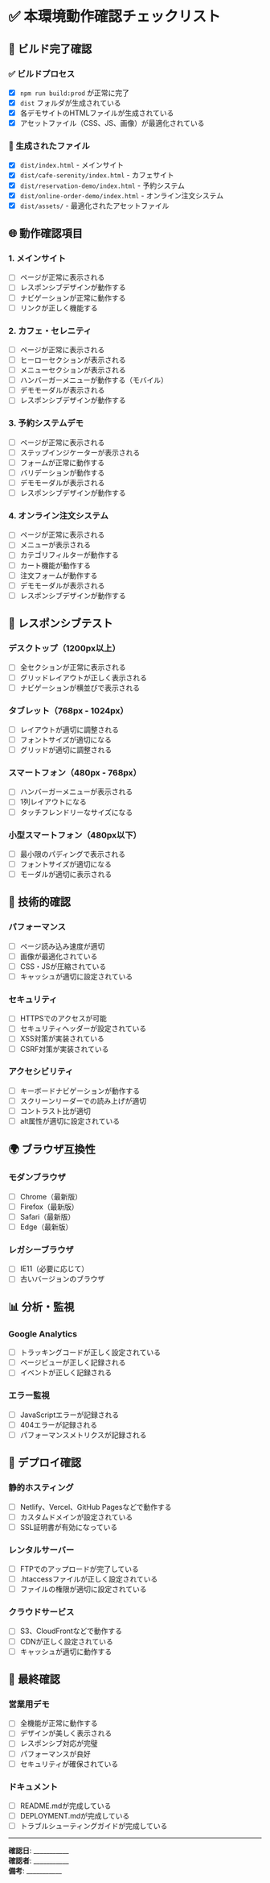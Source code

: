 # ✅ 本環境動作確認チェックリスト

## 🚀 ビルド完了確認

### **✅ ビルドプロセス**
- [x] `npm run build:prod` が正常に完了
- [x] `dist` フォルダが生成されている
- [x] 各デモサイトのHTMLファイルが生成されている
- [x] アセットファイル（CSS、JS、画像）が最適化されている

### **📁 生成されたファイル**
- [x] `dist/index.html` - メインサイト
- [x] `dist/cafe-serenity/index.html` - カフェサイト
- [x] `dist/reservation-demo/index.html` - 予約システム
- [x] `dist/online-order-demo/index.html` - オンライン注文システム
- [x] `dist/assets/` - 最適化されたアセットファイル

## 🌐 動作確認項目

### **1. メインサイト**
- [ ] ページが正常に表示される
- [ ] レスポンシブデザインが動作する
- [ ] ナビゲーションが正常に動作する
- [ ] リンクが正しく機能する

### **2. カフェ・セレニティ**
- [ ] ページが正常に表示される
- [ ] ヒーローセクションが表示される
- [ ] メニューセクションが表示される
- [ ] ハンバーガーメニューが動作する（モバイル）
- [ ] デモモーダルが表示される
- [ ] レスポンシブデザインが動作する

### **3. 予約システムデモ**
- [ ] ページが正常に表示される
- [ ] ステップインジケーターが表示される
- [ ] フォームが正常に動作する
- [ ] バリデーションが動作する
- [ ] デモモーダルが表示される
- [ ] レスポンシブデザインが動作する

### **4. オンライン注文システム**
- [ ] ページが正常に表示される
- [ ] メニューが表示される
- [ ] カテゴリフィルターが動作する
- [ ] カート機能が動作する
- [ ] 注文フォームが動作する
- [ ] デモモーダルが表示される
- [ ] レスポンシブデザインが動作する

## 📱 レスポンシブテスト

### **デスクトップ（1200px以上）**
- [ ] 全セクションが正常に表示される
- [ ] グリッドレイアウトが正しく表示される
- [ ] ナビゲーションが横並びで表示される

### **タブレット（768px - 1024px）**
- [ ] レイアウトが適切に調整される
- [ ] フォントサイズが適切になる
- [ ] グリッドが適切に調整される

### **スマートフォン（480px - 768px）**
- [ ] ハンバーガーメニューが表示される
- [ ] 1列レイアウトになる
- [ ] タッチフレンドリーなサイズになる

### **小型スマートフォン（480px以下）**
- [ ] 最小限のパディングで表示される
- [ ] フォントサイズが適切になる
- [ ] モーダルが適切に表示される

## 🔧 技術的確認

### **パフォーマンス**
- [ ] ページ読み込み速度が適切
- [ ] 画像が最適化されている
- [ ] CSS・JSが圧縮されている
- [ ] キャッシュが適切に設定されている

### **セキュリティ**
- [ ] HTTPSでのアクセスが可能
- [ ] セキュリティヘッダーが設定されている
- [ ] XSS対策が実装されている
- [ ] CSRF対策が実装されている

### **アクセシビリティ**
- [ ] キーボードナビゲーションが動作する
- [ ] スクリーンリーダーでの読み上げが適切
- [ ] コントラスト比が適切
- [ ] alt属性が適切に設定されている

## 🌍 ブラウザ互換性

### **モダンブラウザ**
- [ ] Chrome（最新版）
- [ ] Firefox（最新版）
- [ ] Safari（最新版）
- [ ] Edge（最新版）

### **レガシーブラウザ**
- [ ] IE11（必要に応じて）
- [ ] 古いバージョンのブラウザ

## 📊 分析・監視

### **Google Analytics**
- [ ] トラッキングコードが正しく設定されている
- [ ] ページビューが正しく記録される
- [ ] イベントが正しく記録される

### **エラー監視**
- [ ] JavaScriptエラーが記録される
- [ ] 404エラーが記録される
- [ ] パフォーマンスメトリクスが記録される

## 🚀 デプロイ確認

### **静的ホスティング**
- [ ] Netlify、Vercel、GitHub Pagesなどで動作する
- [ ] カスタムドメインが設定されている
- [ ] SSL証明書が有効になっている

### **レンタルサーバー**
- [ ] FTPでのアップロードが完了している
- [ ] .htaccessファイルが正しく設定されている
- [ ] ファイルの権限が適切に設定されている

### **クラウドサービス**
- [ ] S3、CloudFrontなどで動作する
- [ ] CDNが正しく設定されている
- [ ] キャッシュが適切に動作する

## 📝 最終確認

### **営業用デモ**
- [ ] 全機能が正常に動作する
- [ ] デザインが美しく表示される
- [ ] レスポンシブ対応が完璧
- [ ] パフォーマンスが良好
- [ ] セキュリティが確保されている

### **ドキュメント**
- [ ] README.mdが完成している
- [ ] DEPLOYMENT.mdが完成している
- [ ] トラブルシューティングガイドが完成している

---

**確認日**: ___________  
**確認者**: ___________  
**備考**: ___________
